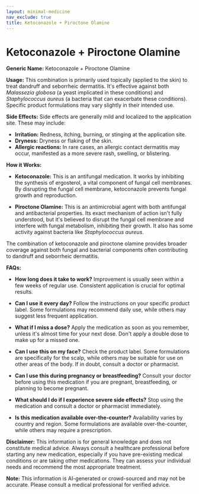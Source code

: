 ```yaml
---
layout: minimal-medicine
nav_exclude: true
title: Ketoconazole + Piroctone Olamine
---
```


# Ketoconazole + Piroctone Olamine

**Generic Name:** Ketoconazole + Piroctone Olamine

**Usage:** This combination is primarily used topically (applied to the skin) to treat dandruff and seborrheic dermatitis. It's effective against both *Malassezia globosa* (a yeast implicated in these conditions) and *Staphylococcus aureus* (a bacteria that can exacerbate these conditions).  Specific product formulations may vary slightly in their intended use.

**Side Effects:**  Side effects are generally mild and localized to the application site. These may include:

* **Irritation:** Redness, itching, burning, or stinging at the application site.
* **Dryness:** Dryness or flaking of the skin.
* **Allergic reactions:**  In rare cases, an allergic contact dermatitis may occur, manifested as a more severe rash, swelling, or blistering.


**How it Works:**

* **Ketoconazole:** This is an antifungal medication. It works by inhibiting the synthesis of ergosterol, a vital component of fungal cell membranes. By disrupting the fungal cell membrane, ketoconazole prevents fungal growth and reproduction.

* **Piroctone Olamine:** This is an antimicrobial agent with both antifungal and antibacterial properties. Its exact mechanism of action isn't fully understood, but it's believed to disrupt the fungal cell membrane and interfere with fungal metabolism, inhibiting their growth.  It also has some activity against bacteria like *Staphylococcus aureus*.

The combination of ketoconazole and piroctone olamine provides broader coverage against both fungal and bacterial components often contributing to dandruff and seborrheic dermatitis.


**FAQs:**

* **How long does it take to work?**  Improvement is usually seen within a few weeks of regular use.  Consistent application is crucial for optimal results.

* **Can I use it every day?** Follow the instructions on your specific product label. Some formulations may recommend daily use, while others may suggest less frequent application.

* **What if I miss a dose?**  Apply the medication as soon as you remember, unless it's almost time for your next dose. Don't apply a double dose to make up for a missed one.

* **Can I use this on my face?**  Check the product label. Some formulations are specifically for the scalp, while others may be suitable for use on other areas of the body.  If in doubt, consult a doctor or pharmacist.

* **Can I use this during pregnancy or breastfeeding?**  Consult your doctor before using this medication if you are pregnant, breastfeeding, or planning to become pregnant.

* **What should I do if I experience severe side effects?** Stop using the medication and consult a doctor or pharmacist immediately.

* **Is this medication available over-the-counter?**  Availability varies by country and region. Some formulations are available over-the-counter, while others may require a prescription.

**Disclaimer:** This information is for general knowledge and does not constitute medical advice. Always consult a healthcare professional before starting any new medication, especially if you have pre-existing medical conditions or are taking other medications.  They can assess your individual needs and recommend the most appropriate treatment.


**Note:** This information is AI-generated or crowd-sourced and may not be accurate. Please consult a medical professional for verified advice.